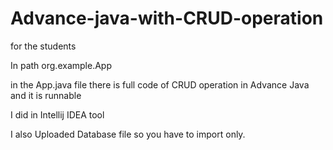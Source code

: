 # Advance-java-with-CRUD-operation
for the students

In path org.example.App

in the App.java file there is full code of CRUD operation in Advance Java and it is runnable 

I did in Intellij IDEA tool

I also Uploaded Database file so you have to import only.
